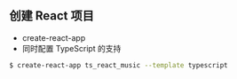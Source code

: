 ## 创建 React 项目

- create-react-app
- 同时配置 TypeScript 的支持

```bash
$ create-react-app ts_react_music --template typescript
```

